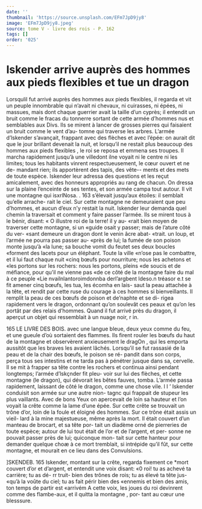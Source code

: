 ```yaml
---
date: ''
thumbnail: 'https://source.unsplash.com/EFm7JpD9jy8'
image: 'EFm7JpD9jy8.jpeg'
source: tome V - livre des rois - P. 162
tags: []
order: '025'
---
```


# Iskender arrive auprès des hommes aux pieds flexibles et tue un dragon

Lorsqulil fut arrivé auprès des hommes aux pieds
flexibles, il regarda et vit un peuple innombrable qui n’avait ni chevaux, ni cuirasses, ni épées, ni massues, mais dont chaque guerrier avait la taille d’un cyprès; il entendit un bruit comme le fracas du tonnerre sortant de cette armée d’hommes nus et semblables aux Divs. Ils se mirent à lancer de grosses pierres qui faisaient un bruit comme le vent d’au- tomne qui traverse les arbres. L’armée d’lskender
s’avançait, frappant avec des flèches et avec l’épée:
on aurait dit que le jour brillant devenait la nuit, et lorsqu’il ne restait plus beaucoup des hommes aux pieds flexibles , le roi se reposa et emmena ses troupes.
Il marcha rapidement jusqu’à une villedont ilne voyait ni le centre ni les limites; tous les habitants vinrent respectueusement, le cœur ouvert et ne de- mandant rien; ils apportèrent des tapis, des vête-- ments et des mets de toute espèce. Iskender leur adressa des questions et les reçut amicalement, avec des honneurs appropriés au rang de chacun. On dressa sur la plaine l’enceinte de ses tentes, et son armée campa tout autour. Il vit une montagne qui
isxrlNosa. . 163 s’élevait jusqu’aux étoiles: il semblait qu’elle arrache-
rait le ciel. Sur cette montagne ne demeuraient que peu d’hommes, et aucun d’eux n’y restait la nuit.
Iskender leur demanda quel chemin la traversait et comment y faire passer l’armée. Ils se mirent tous à
le bénir, disant: « O illustre roi de la terre! il y au- «rait bien moyen de traverser cette montagne, si un «guide osait y passer; mais de l’ature côté du ver-
«sant demeure un dragon dont le venin âcre abat- «trait. un loup, et l’armée ne pourra pas passer au-
«près de lui; la fumée de son poison monte jusqu’à
«la lune; sa bouche vomit du feutet ses deux boucles «forment des lacets pour un éléphant. Toute la ville «n’ose pas le combattre, et il lui faut chaque nuit «cinq bœufs pour nourriture; nous les achetons et «les portons sur les rochers: nous les portons, pleins «de soucis et de méfiance, pour qu’il ne vienne pas
«de ce côté de la montagne faire du mal à ce peuple
«Lie nvailnlantoroimdonnba derl’argbent ldeso.n tréasor e.t
se fit amener cinq bœufs, les tua, les écomha en lais- saut la peau attachée à la tête, et rendit par cette ruse
du courage à ces hommes si bienveillants. Il remplit la peau de ces bœufs de poison et de’naphte et se di- rigea rapidement vers le dragon, ordonnant qu’on soulevât ces peaux et qu’on les portât par des relais d’hommes. Quand il fut arrivé près du dragon, il aperçut un objet qui ressemblait à un nuage noir,
r in.

165 LE LIVRE DES BOIS.
avec une langue bleue, deux yeux comme du feu, et une gueule d’où sortaient des flammes. Ils firent rouler
les bœufs du haut de la montagne et observèrent anxieusement le dragOn , qui les emporta aussitôt que les braves les avaient lâchés. Lorsqu’il se fut rassasié
de la peau et de la chair des bœufs, le poison se ré- pandit dans son corps, perça tous ses intestins et ne tarda pas à pénétrer jusque dans sa, cervelle. Il se
mit à frapper sa tête contre les rochers et continua ainsi pendant longtemps; l’armée d’lskçnder fit pleu-
voir sur lui des flèches, et cette montagne (le dragon), qui dévorait les bêtes fauves, tomba. L’armée passa
rapidement, laissant de côté le dragon, comme une
chose vile. l I ’
Iskender conduisit son armée sur une autre nion-
tagnc qui frappait de stupeur les plus vaillants. Avec de bons Yeux on apercevait de loin sa hauteur et l’on voyait la crête comme la lame d’une épée. Sur cette
crête se trouvait un trône d’or, loin de la foule et éloigné des hommes. Sur ce trône était assis un vieil-
lard à la mine majestueuse, même après la mort. Il était couvert d’un manteau de brocart, et sa tête por-
tait un diadème orné de pierreries de toute espèce; autour de lui tout était de l’or et de l’argent, et per-
sonne ne pouvait passer près de lui; quiconque mon- tait sur cette hanteur pour demander quelque choæ à ce mort tremblait, si intrépide qu’il fût, sur cette montagne, et mourait en ce lieu dans des Convulsions.

]SKENDEB. 165 Iskender, montant sur la crête, regarda fixement ce
\*mort couvert d’or et d’argent, et entendit une voix disant: «0 roi! tu as achevé ta carrière; tu as dé- rr truit- bien des trônes de rois; tu as élevé ta tête jus- «qu’à la voûte du ciel; tu as fait périr bien des
«ennemis et bien des amis, ton temps de partir est «arrivém A cette voix, les joues du roi devinrent comme des flambe-aux, et il quitta la montagne , por-
tant au cœur une blesssure.
